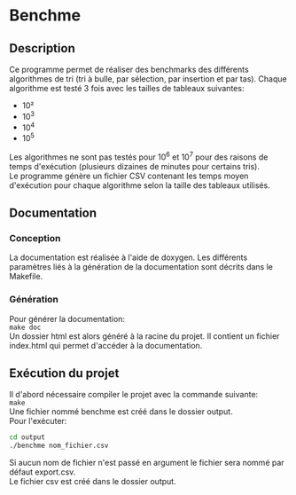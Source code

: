 # Benchme  

## Description  
Ce programme permet de réaliser des benchmarks des différents algorithmes de tri (tri à bulle, par sélection, par insertion et par tas).
Chaque algorithme est testé 3 fois avec les tailles de tableaux suivantes:
- 10²
- 10<sup>3</sup>
- 10<sup>4</sup>
- 10<sup>5</sup>

Les algorithmes ne sont pas testés pour 10<sup>6</sup> et 10<sup>7</sup> pour des raisons de temps d'exécution (plusieurs dizaines de minutes pour certains tris).  
Le programme génère un fichier CSV contenant les temps moyen d'exécution pour chaque algorithme selon la taille des tableaux utilisés.

## Documentation  

### Conception
La documentation est réalisée à l'aide de doxygen. 
Les différents paramètres liés à la génération de la documentation sont décrits dans le Makefile.  

### Génération  

Pour générer la documentation:  
`make doc`  
Un dossier html est alors généré à la racine du projet. Il contient un fichier index.html qui permet d'accéder à la documentation.

## Exécution du projet
Il d'abord nécessaire compiler le projet avec la commande suivante:  
`make`  
Une fichier nommé benchme est créé dans le dossier output.  
Pour l'exécuter:  
```bash
cd output
./benchme nom_fichier.csv
```
Si aucun nom de fichier n'est passé en argument le fichier sera nommé par défaut export.csv.  
Le fichier csv est créé dans le dossier output.

